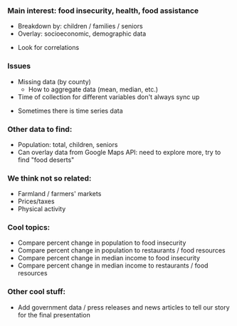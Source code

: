 ### Main interest: food insecurity, health, food assistance
- Breakdown by: children / families / seniors
- Overlay: socioeconomic, demographic data

* Look for correlations

### Issues
- Missing data (by county)
    - How to aggregate data (mean, median, etc.)
- Time of collection for different variables don't always sync up

* Sometimes there is time series data

### Other data to find:
- Population: total, children, seniors
- Can overlay data from Google Maps API: need to explore more, try to find "food deserts"

### We think not so related:
- Farmland / farmers' markets
- Prices/taxes
- Physical activity

### Cool topics:
- Compare percent change in population to food insecurity
- Compare percent change in population to restaurants / food resources
- Compare percent change in median income to food insecurity
- Compare percent change in median income to restaurants / food resources

### Other cool stuff:
- Add government data / press releases and news articles to tell our story for the final presentation
